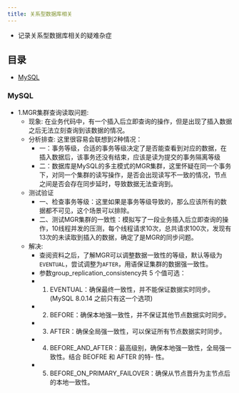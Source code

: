 ```yaml
---
title: 关系型数据库相关
---
```


- 记录关系型数据库相关的疑难杂症

## 目录

- [MySQL](MySQL)

### MySQL

- 1.MGR集群查询读取问题:
  - 现象: 在业务代码中，有一个插入后立即查询的操作，但是出现了插入数据之后无法立刻查询到该数据的情况。
  - 分析排查: 这里很容易会联想到2种情况：
    - 一：事务等级，合适的事务等级决定了是否能查看到对应的数据，在插入数据后，该事务还没有结束，应该是读为提交的事务隔离等级
    - 二：数据库是MySQL的多主模式的MGR集群，这里怀疑在同一个事务下，对同一个集群的读写操作，是否会出现读写不一致的情况，节点之间是否会存在同步延时，导致数据无法查询到。
  - 测试验证
    - 一、检查事务等级：这里如果是事务等级导致的，那么应该所有的数据都不可见，这个场景可以排除。
    - 二、测试MGR集群的一致性：模拟写了一段业务插入后立即查询的操作，10线程并发的压测，每个线程请求10次，总共请求100次，发现有13次的未读取到插入的数据，确定了是MGR的同步问题。
  - 解决:
    - 查阅资料之后，了解MGR可以调整数据一致性的等级，默认等级为`EVENTUAL`，尝试调整为`AFTER`，用语保证集群的数据强一致性。
    - 参数group_replication_consistency共 5 个值可选：
    - 1. EVENTUAL：确保最终一致性，并不能保证数据实时同步。(MySQL 8.0.14 之前只有这一个选项)
    - 2. BEFORE：确保本地强一致性，并不保证其他节点数据实时同步。
    - 3. AFTER：确保全局强一致性，可以保证所有节点数据实时同步。
    - 4. BEFORE_AND_AFTER：最高级别，确保本地强一致性，全局强一致性。结合 BEOFRE 和 AFTER 的特- 性。
    - 5. BEFORE_ON_PRIMARY_FAILOVER：确保从节点晋升为主节点后的本地一致性。

